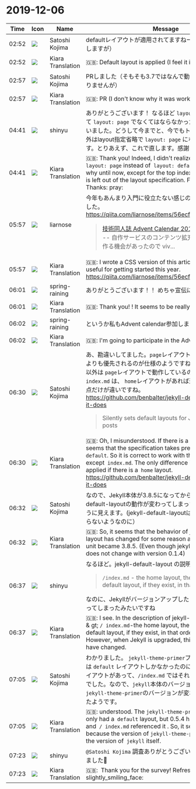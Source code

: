 # 2019-12-06

|Time|Icon|Name|Message|
|---|---|---|---|
|02:52|![](https://secure.gravatar.com/avatar/98b698d47526f827586a7f3946607ef4.jpg?s=72&d=https%3A%2F%2Fa.slack-edge.com%2Fdf10d%2Fimg%2Favatars%2Fava_0007-72.png)|Satoshi Kojima|defaultレイアウトが適用されてますねー（それが正しい気がしますが）|
|02:52|![](https://avatars.slack-edge.com/2019-08-21/732685848020_f3f20736795184660348_72.png)|Kiara Translation|🇬🇧: Default layout is applied (I feel it is correct)|
|02:57|![](https://secure.gravatar.com/avatar/98b698d47526f827586a7f3946607ef4.jpg?s=72&d=https%3A%2F%2Fa.slack-edge.com%2Fdf10d%2Fimg%2Favatars%2Fava_0007-72.png)|Satoshi Kojima|PRしました（そもそも3.7ではなんで動いてたのかよくわかりませんが）|
|02:57|![](https://avatars.slack-edge.com/2019-08-21/732685848020_f3f20736795184660348_72.png)|Kiara Translation|🇬🇧: PR (I don't know why it was working in 3.7)|
|04:41|![](https://avatars.slack-edge.com/2018-04-27/354445776386_e258f5ed5ba887b08668_72.jpg)|shinyu|ありがとうございます！ なるほど `layout: default` でなくて `layout: page` でなくてはならなかったことに気づかずにいました。どうして今までと、今でもトップの index.md 以外はlayout指定省略で `layout: page` になるのかが、謎です。とりあえず、これで直します。感謝 🙏|
|04:41|![](https://avatars.slack-edge.com/2019-08-21/732685848020_f3f20736795184660348_72.png)|Kiara Translation|🇬🇧: Thank you! Indeed, I didn't realize that it had to be `layout: page` instead of` layout: default`. It is a mystery why until now, except for the top index.md, `layout: page` is left out of the layout specification. For now, let's fix it. Thanks: pray:|
|05:57|![](https://secure.gravatar.com/avatar/7f455ed4dba0863f7b7fa63a66ded720.jpg?s=72&d=https%3A%2F%2Fa.slack-edge.com%2Fdf10d%2Fimg%2Favatars%2Fava_0020-72.png)|liarnose|今年もあんまり入門に役立たない感じのCSS組版記事書きました。<br><https://qiita.com/liarnose/items/56ecf4042cec62490830><br><blockquote>[技術同人誌 Advent Calendar 2019](<https://adventar.org/calendars/3999>)の6日目です。 ---- 自作サービスのコンテンツ拡充をするためにpdfを作る機会があったので viv...</blockquote>|
|05:57|![](https://avatars.slack-edge.com/2019-08-21/732685848020_f3f20736795184660348_72.png)|Kiara Translation|🇬🇧: I wrote a CSS version of this article that wasn't really useful for getting started this year.<br><https://qiita.com/liarnose/items/56ecf4042cec62490830>|
|06:01|![](https://secure.gravatar.com/avatar/1ac180f0868137292905c311b5fff781.jpg?s=72&d=https%3A%2F%2Fa.slack-edge.com%2Fdf10d%2Fimg%2Favatars%2Fava_0021-72.png)|spring-raining|ありがとうございます！！ めちゃ宣伝になりそうです！！|
|06:01|![](https://avatars.slack-edge.com/2019-08-21/732685848020_f3f20736795184660348_72.png)|Kiara Translation|🇬🇧: Thank you! ! It seems to be really advertised! !|
|06:02|![](https://secure.gravatar.com/avatar/1ac180f0868137292905c311b5fff781.jpg?s=72&d=https%3A%2F%2Fa.slack-edge.com%2Fdf10d%2Fimg%2Favatars%2Fava_0021-72.png)|spring-raining|というか私もAdvent calendar参加しますね|
|06:02|![](https://avatars.slack-edge.com/2019-08-21/732685848020_f3f20736795184660348_72.png)|Kiara Translation|🇬🇧: I'm going to participate in the Advent calendar too|
|06:30|![](https://secure.gravatar.com/avatar/98b698d47526f827586a7f3946607ef4.jpg?s=72&d=https%3A%2F%2Fa.slack-edge.com%2Fdf10d%2Fimg%2Favatars%2Fava_0007-72.png)|Satoshi Kojima|あ、勘違いしてました。`page`レイアウトがあれば、`default`よりも優先されるのが仕様のようですね。なので、`index.md`以外は `page`レイアウトで動作しているのは正しいです。 `index.md`  は、 `home`レイアウトがあれば適用される、という点だけが違いですね。<br><https://github.com/benbalter/jekyll-default-layout#what-it-does><br><blockquote>Silently sets default layouts for Jekyll pages and posts</blockquote>|
|06:30|![](https://avatars.slack-edge.com/2019-08-21/732685848020_f3f20736795184660348_72.png)|Kiara Translation|🇬🇧: Oh, I misunderstood. If there is a `page` layout, it seems that the specification takes precedence over` default`. So it is correct to work with the `page` layout except` index.md`. The only difference is that `index.md` is applied if there is a` home` layout.<br><https://github.com/benbalter/jekyll-default-layout#what-it-does>|
|06:32|![](https://secure.gravatar.com/avatar/98b698d47526f827586a7f3946607ef4.jpg?s=72&d=https%3A%2F%2Fa.slack-edge.com%2Fdf10d%2Fimg%2Favatars%2Fava_0007-72.png)|Satoshi Kojima|なので、Jekyll本体が3.8.5になってから、なぜかjekyll-default-layoutの動作が変わってしまった、と言うことのように見えます。(jekyll-default-layoutはversion 0.1.4で変わらないようなのに）|
|06:32|![](https://avatars.slack-edge.com/2019-08-21/732685848020_f3f20736795184660348_72.png)|Kiara Translation|🇬🇧: So, it seems that the behavior of jekyll-default-layout has changed for some reason after the Jekyll main unit became 3.8.5. (Even though jekyll-default-layout does not change with version 0.1.4)|
|06:37|![](https://avatars.slack-edge.com/2018-04-27/354445776386_e258f5ed5ba887b08668_72.jpg)|shinyu|なるほど。jekyll-default-layout の説明では<br><blockquote>`/index.md` - the home layout, the page layout, or the default layout, if they exist, in that order</blockquote>なのに、Jekyllがバージョンアップしたら、この動作が変わってしまったみたいですね|
|06:37|![](https://avatars.slack-edge.com/2019-08-21/732685848020_f3f20736795184660348_72.png)|Kiara Translation|🇬🇧: I see. In the description of jekyll-default-layout<br>&amp; gt; `/ index.md`-the home layout, the page layout, or the default layout, if they exist, in that order<br>However, when Jekyll is upgraded, this behavior seems to have changed.|
|07:05|![](https://secure.gravatar.com/avatar/98b698d47526f827586a7f3946607ef4.jpg?s=72&d=https%3A%2F%2Fa.slack-edge.com%2Fdf10d%2Fimg%2Favatars%2Fava_0007-72.png)|Satoshi Kojima|わかりました。 `jekyll-theme-primer`プラグインの0.5.2では `default` レイアウトしかなかったのに、0.5.4では `home`レイアウトがあって、`/index.md` ではそれを参照していたからでした。なので、`jekyll`本体のバージョンではなく、`jekyll-theme-primer`のバージョンが変わったのが原因だったようです。|
|07:05|![](https://avatars.slack-edge.com/2019-08-21/732685848020_f3f20736795184660348_72.png)|Kiara Translation|🇬🇧: understood. The `jekyll-theme-primer` plug-in 0.5.2 only had a` default` layout, but 0.5.4 had a `home` layout, and` / index.md` referenced it . So, it seems that it was because the version of `jekyll-theme-primer` changed, not the version of` jekyll` itself.|
|07:23|![](https://avatars.slack-edge.com/2018-04-27/354445776386_e258f5ed5ba887b08668_72.jpg)|shinyu|`@Satoshi Kojima` 調査ありがとうございます！　すっきりしました🙂|
|07:23|![](https://avatars.slack-edge.com/2019-08-21/732685848020_f3f20736795184660348_72.png)|Kiara Translation|🇬🇧:  Thank you for the survey! Refreshed: slightly_smiling_face:|
